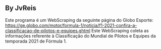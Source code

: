 ## By JvReis
Este programa é um WebScraping da seguinte página do Globo Esporte: https://ge.globo.com/motor/formula-1/noticia/f1-2021-confira-a-classificacao-de-pilotos-e-equipes.ghtml
Este WebScraping coleta as informações referente à Classificação do Mundial de Pilotos e Equipes da temporada 2021 de Fórmula 1.
